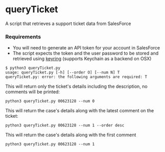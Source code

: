 # queryTicket
A script that retrieves a support ticket data from SalesForce

### Requirements
- You will need to generate an API token for your account in SalesForce
- The script expects the token and the user password to be stored and retrieved using [keyring](https://pypi.org/project/keyring/) (supports Keychain as a backend on OSX)

```
$ python3 queryTicket.py 
usage: queryTicket.py [-h] [--order O] [--num N] T
queryTicket.py: error: the following arguments are required: T
```

This will return only the ticket's details including the description, no comments will be printed:
```
python3 queryTicket.py 00623128 --num 0
```
This will return the case's details along with the latest comment on the ticket:
```
python3 queryTicket.py 00623128 --num 1 --order desc
```

This will return the case's details along with the first comment
```
python3 queryTicket.py 00623128 --num 1 
```
